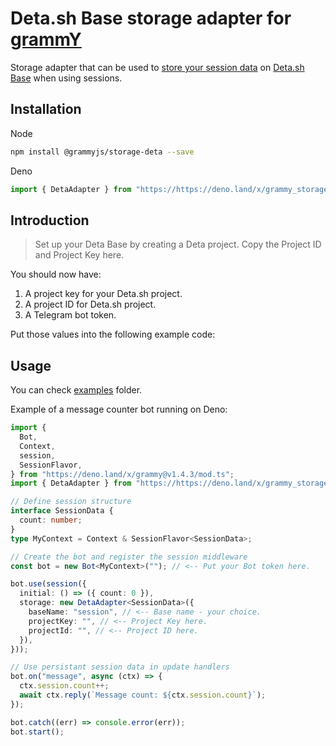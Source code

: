 # Deta.sh Base storage adapter for [grammY](https://github.com/grammyjs/grammY)

Storage adapter that can be used to [store your session data](https://grammy.dev/plugins/session.html) on [Deta.sh Base](https://deta.sh/) when using sessions.

## Installation

Node
```bash
npm install @grammyjs/storage-deta --save
```

Deno
```ts
import { DetaAdapter } from "https://https://deno.land/x/grammy_storage_deta/mod.ts";
```


## Introduction

> Set up your Deta Base by creating a Deta project. Copy the Project ID and Project Key here.

You should now have:

1. A project key for your Deta.sh project.
2. A project ID for Deta.sh project.
3. A Telegram bot token.

Put those values into the following example code:


## Usage
You can check [examples](examples/) folder.

Example of a message counter bot running on Deno:
```ts
import {
  Bot,
  Context,
  session,
  SessionFlavor,
} from "https://deno.land/x/grammy@v1.4.3/mod.ts";
import { DetaAdapter } from "https://https://deno.land/x/grammy_storage_deta/mod.ts";

// Define session structure
interface SessionData {
  count: number;
}
type MyContext = Context & SessionFlavor<SessionData>;

// Create the bot and register the session middleware
const bot = new Bot<MyContext>(""); // <-- Put your Bot token here.

bot.use(session({
  initial: () => ({ count: 0 }),
  storage: new DetaAdapter<SessionData>({
    baseName: "session", // <-- Base name - your choice.
    projectKey: "", // <-- Project Key here.
    projectId: "", // <-- Project ID here.
  }),
}));

// Use persistant session data in update handlers
bot.on("message", async (ctx) => {
  ctx.session.count++;
  await ctx.reply(`Message count: ${ctx.session.count}`);
});

bot.catch((err) => console.error(err));
bot.start();

```
